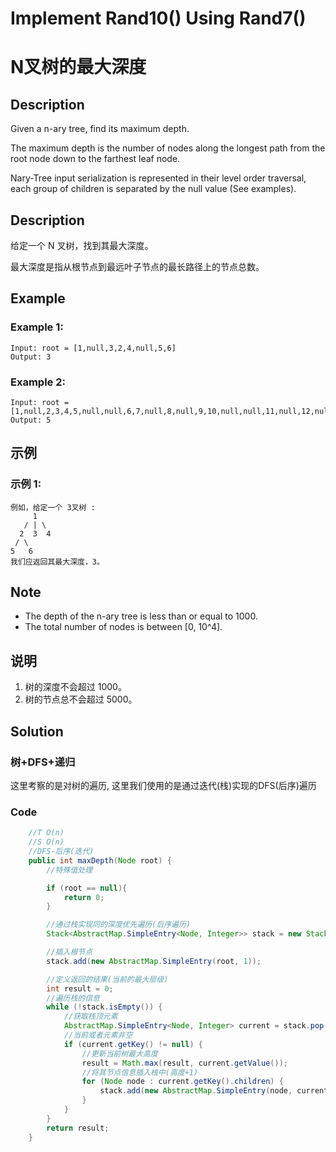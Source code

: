 # Implement Rand10() Using Rand7()
# N叉树的最大深度


## Description
Given a n-ary tree, find its maximum depth.

The maximum depth is the number of nodes along the longest path from the root node down to the farthest leaf node.

Nary-Tree input serialization is represented in their level order traversal, each group of children is separated by the null value (See examples).

## Description
给定一个 N 叉树，找到其最大深度。

最大深度是指从根节点到最远叶子节点的最长路径上的节点总数。



## Example
### Example 1:
    Input: root = [1,null,3,2,4,null,5,6]
    Output: 3

### Example 2:
    Input: root = [1,null,2,3,4,5,null,null,6,7,null,8,null,9,10,null,null,11,null,12,null,13,null,null,14]
    Output: 5


## 示例
### 示例 1:
    例如，给定一个 3叉树 :
         1
       / | \
      2  3  4
     / \
    5   6
    我们应返回其最大深度，3。


## Note
* The depth of the n-ary tree is less than or equal to 1000.
* The total number of nodes is between [0, 10^4].

## 说明
1. 树的深度不会超过 1000。
2. 树的节点总不会超过 5000。



## Solution
### 树+DFS+递归
这里考察的是对树的遍历, 这里我们使用的是通过迭代(栈)实现的DFS(后序)遍历

### Code

```java
    //T O(n)
    //S O(n)
    //DFS-后序(迭代)
    public int maxDepth(Node root) {
        //特殊值处理

        if (root == null){
            return 0;
        }

        //通过栈实现同的深度优先遍历(后序遍历)
        Stack<AbstractMap.SimpleEntry<Node, Integer>> stack = new Stack<>();

        //插入根节点
        stack.add(new AbstractMap.SimpleEntry(root, 1));

        //定义返回的结果(当前的最大层级)
        int result = 0;
        //遍历栈的信息
        while (!stack.isEmpty()) {
            //获取栈顶元素
            AbstractMap.SimpleEntry<Node, Integer> current = stack.pop();
            //当前或者元素非空
            if (current.getKey() != null) {
                //更新当前树最大高度
                result = Math.max(result, current.getValue());
                //将其节点信息插入栈中(高度+1)
                for (Node node : current.getKey().children) {
                    stack.add(new AbstractMap.SimpleEntry(node, current.getValue() + 1));
                }
            }
        }
        return result;
    }
```